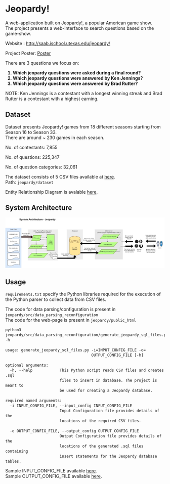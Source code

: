 # Jeopardy!

A web-application built on Jeopardy!, a popular American game show.<br/> The project presents a web-interface to search questions based on the game-show.

Website : http://saab.ischool.utexas.edu/jeopardy/

Project Poster: <a href="https://raw.githubusercontent.com/anuparna/jeopardy/master/docs/Poster.pdf">Poster</a>

There are 3 questions we focus on:
<b>
1. Which jeopardy questions were asked during a final round?<br/>
2. Which jeopardy questions were answered by Ken Jennings? <br/>
3. Which jeopardy questions were answered by Brad Rutter?
</b>
NOTE: Ken Jennings is a contestant with a longest winning streak and Brad Rutter is a contestant with a highest earning. 

## Dataset
Dataset presents Jeopardy! games from 18 different seasons starting from Season 16 to Season 33. <br/>
There are around ~ 230 games in each season. <br/>


No. of contestants: 7,855

No. of questions: 225,347

No. of question categories: 32,061


The dataset consists of 5 CSV files available at <a href="https://github.com/anuparna/jeopardy/tree/master/dataset">here</a>.<br/>
Path: ```jeopardy/dataset```

Entity Relationship Diagram is avalable <a href="https://raw.githubusercontent.com/anuparna/jeopardy/master/docs/ER_Diagram.pdf">here</a>.

## System Architecture
![System Architecture](https://raw.githubusercontent.com/anuparna/jeopardy/master/docs/system_architecture.jpg)

## Usage

```requirements.txt``` specify the Python libraries required for the execution of the Python parser to collect data from CSV files.

The code for data parsing/configuration is present in ```jeopardy/src/data_parsing_reconfiguration``` <br/>
The code for the web-page is present in ```jeopardy/public_html```<br/>

```
python3 jeopardy/src/data_parsing_reconfiguration/generate_jeopardy_sql_files.py -h

usage: generate_jeopardy_sql_files.py -i=INPUT_CONFIG_FILE -o=
                                      OUTPUT_CONFIG_FILE [-h]

optional arguments:
  -h, --help            This Python script reads CSV files and creates .sql
                        files to insert in database. The project is meant to
                        be used for creating a Jeopardy database.

required named arguments:
  -i INPUT_CONFIG_FILE, --input_config INPUT_CONFIG_FILE
                        Input Configuration file provides details of the
                        locations of the required CSV files.                        

  -o OUTPUT_CONFIG_FILE, --output_config OUTPUT_CONFIG_FILE
                        Output Configuration file provides details of the
                        locations of the generated .sql files containing
                        insert statements for the Jeopardy database tables.
```
Sample INPUT_CONFIG_FILE available <a href="https://raw.githubusercontent.com/anuparna/jeopardy/master/src/data_parsing_reconfiguration/input_config.ini">here</a>.<br/>
 Sample OUTPUT_CONFIG_FILE available <a href="https://raw.githubusercontent.com/anuparna/jeopardy/master/src/data_parsing_reconfiguration/output_config.ini">here</a>.
